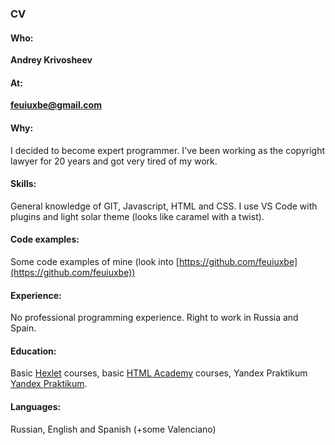 ### CV
#### Who: 
**Andrey Krivosheev**
#### At: 
**feuiuxbe@gmail.com**
#### Why: 
I decided to become expert programmer. I've been working as the copyright lawyer for 20 years and got very tired of my work. 
#### Skills: 
General knowledge of GIT, Javascript, HTML and CSS. I use VS Code with plugins and light solar theme (looks like caramel with a twist). 
#### Code examples: 
Some code examples of mine (look into [https://github.com/feuiuxbe](https://github.com/feuiuxbe))
#### Experience: 
No professional programming experience. Right to work in Russia and Spain. 
#### Education: 
Basic [Hexlet](https://hexlet.io) courses, basic [HTML Academy](https://htmlacademy.ru/) courses, Yandex Praktikum [Yandex Praktikum](https://praktikum.yandex.ru). 
#### Languages: 
Russian, English and Spanish (+some Valenciano)
